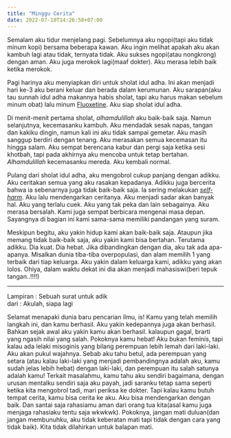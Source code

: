 ```yaml
---
title: "Minggu Cerita"
date: 2022-07-10T14:26:58+07:00
---
```


Semalam aku tidur menjelang pagi. Sebelumnya aku ngopi(tapi aku tidak minum kopi) bersama beberapa kawan. Aku ingin melihat apakah aku akan kambuh lagi atau tidak, ternyata tidak. Aku sukses ngopi(atau nongkrong) dengan aman. Aku juga merokok lagi(maaf dokter). Aku merasa lebih baik ketika merokok.  

Pagi harinya aku menyiapkan diri untuk sholat idul adha. Ini akan menjadi hari ke-3 aku berani keluar dan berada dalam kerumunan. Aku sarapan(aku tau sunnah idul adha makannya habis sholat, tapi aku harus makan sebelum minum obat) lalu minum [Fluoxetine](https://en.wikipedia.org/wiki/Fluoxetine). Aku siap sholat idul adha.  

Di menit-menit pertama sholat, *alhamdulillah* aku baik-baik saja. Namun selanjutnya, kecemasanku kambuh. Aku mendadak sesak napas, tangan dan kakiku dingin, namun kali ini aku tidak sampai gemetar. Aku masih sanggup berdiri dengan tenang. Aku merasakan semua kecemasan itu hingga salam. Aku sempat berencana kabur dan pergi saja ketika sesi khotbah, tapi pada akhirnya aku mencoba untuk tetap bertahan. *Alhamdulillah* kecemasanku mereda. Aku kembali normal.  

Pulang dari sholat idul adha, aku mengobrol cukup panjang dengan adikku. Aku ceritakan semua yang aku rasakan kepadanya. Adikku juga bercerita bahwa ia sebenarnya juga tidak baik-baik saja. Ia sering melakukan *[self-harm](https://satupersen.net/blog/mengenal-self-harm)*. Aku lalu mendengarkan ceritanya. Aku menjadi sadar akan banyak hal. Aku yang terlalu cuek. Aku yang tak peka dan lain sebagainya. Aku merasa bersalah. Kami juga sempat berbicara mengenai masa depan. Sayangnya di bagian ini kami sama-sama memiliki pandangan yang suram.  

Meskipun begitu, aku yakin hidup kami akan baik-baik saja. Ataupun jika memang tidak baik-baik saja, aku yakin kami bisa bertahan. Terutama adikku. Dia kuat. Dia hebat. Jika dibandingkan dengan dia, aku tak ada apa-apanya. Misalkan dunia tiba-tiba overpopulasi, dan alam memilih 1 yang terbaik dari tiap keluarga. Aku yakin dalam keluarga kami, adikku yang akan lolos. Ohiya, dalam waktu dekat ini dia akan menjadi mahasiswi(beri tepuk tangan..!!!!)  

---

Lampiran : Sebuah surat untuk adik  
dari : Akulah, siapa lagi

Selamat menapaki dunia baru pencarian ilmu, is! Kamu yang telah memilih langkah ini, dan kamu berhasil. Aku yakin kedepannya juga akan berhasil. Bahkan sejak awal aku yakin kamu akan berhasil. kalaupun gagal, brarti yang ngasih nilai yang salah. Pokoknya kamu hebat! Aku bukan feminis, tapi kalau ada lelaki misoginis yang bilang perempuan lebih lemah dari laki-laki. Aku akan pukul wajahnya. Sebab aku tahu betul, ada perempuan yang setara (atau kalau laki-laki yang menjadi pembandingnya adalah aku, kamu sudah jelas lebih hebat) dengan laki-laki, dan perempuan itu salah satunya adalah kamu! Terkait masalahmu, kamu tahu aku sendiri bagaimana, dengan urusan mentalku sendiri saja aku payah, jadi saranku tetap sama seperti ketika kita mengobrol tadi, mari periksa ke dokter. Tapi kalau kamu butuh tempat cerita, kamu bisa cerita ke aku. Aku bisa mendengarkan dengan baik. Dan santai saja rahasiamu aman dari orang tua kita(asal kamu juga menjaga rahasiaku tentu saja wkwkwk). Pokoknya, jangan mati duluan(dan jangan membunuhku, aku tidak keberatan mati tapi tidak dengan cara yang tidak baik). Kita tidak dilahirkan untuk balapan mati.